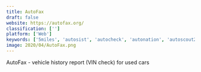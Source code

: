 ```yaml
---
title: AutoFax
draft: false 
website: https://autofax.org/
classification: ['']
platform: ['Web']
keywords: ['5miles', 'autosist', 'autocheck', 'autonation', 'autoscout24', 'autotempest', 'autotrader', 'carfax', 'epicvin', 'facebook_marketplace', 'findermaster', 'fleetio', 'gapless', 'rezella', 'truecar', 'vincheck.info', 'vincheckpro', 'vehicle_smart', 'vindecoderz']
image: 2020/04/AutoFax.png
---
```

AutoFax - vehicle history report (VIN check) for used cars